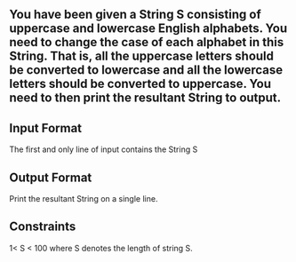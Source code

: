 ## You have been given a String S consisting of uppercase and lowercase English alphabets. You need to change the case of each alphabet in this String. That is, all the uppercase letters should be converted to lowercase and all the lowercase letters should be converted to uppercase. You need to then print the resultant String to output.

## Input Format
The first and only line of input contains the String S

## Output Format
Print the resultant String on a single line.

## Constraints
 1< S < 100 where S denotes the length of string S.
